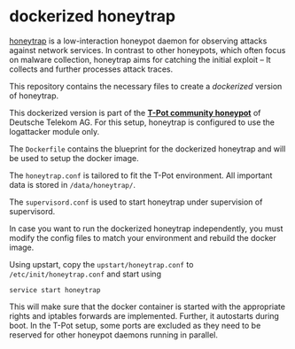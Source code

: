 # dockerized honeytrap


[honeytrap](http://honeytrap.carnivore.it/) is a low-interaction honeypot daemon for observing attacks against network services. In contrast to other honeypots, which often focus on malware collection, honeytrap aims for catching the initial exploit – It collects and further processes attack traces.

This repository contains the necessary files to create a *dockerized* version of honeytrap. 

This dockerized version is part of the **[T-Pot community honeypot](http://dtag-dev-sec.github.io/)** of Deutsche Telekom AG. 
For this setup, honeytrap is configured to use the logattacker module only. 

The `Dockerfile` contains the blueprint for the dockerized honeytrap and will be used to setup the docker image.  

The `honeytrap.conf` is tailored to fit the T-Pot environment. All important data is stored in `/data/honeytrap/`.

The `supervisord.conf` is used to start honeytrap under supervision of supervisord. 


In case you want to run the dockerized honeytrap independently, you must modify the config files to match your environment and rebuild the docker image.

Using upstart, copy the `upstart/honeytrap.conf` to `/etc/init/honeytrap.conf` and start using

    service start honeytrap

This will make sure that the docker container is started with the appropriate rights and iptables forwards are implemented. Further, it autostarts during boot.
In the T-Pot setup, some ports are excluded as they need to be reserved for other honeypot daemons running in parallel.
